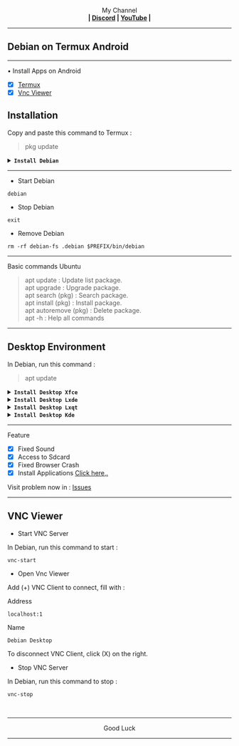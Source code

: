 
<p align="center">My Channel</br><b>
| <a href="https://discord.gg/GCehyym">Discord</a> | <a href="https://youtube.com/channel/UC3sLb7eZCu72iv3G1yUhUHQ">YouTube</a> |</b></p>

---
## Debian on Termux Android

---
• Install Apps on Android
- [x] [Termux](https://play.google.com/store/apps/details?id=com.termux)
- [x] [Vnc Viewer](https://play.google.com/store/apps/details?id=com.realvnc.viewer.android)

## Installation

Copy and paste this command to Termux :
> pkg update

<details><summary><b><code>Install Debian</code></b></summary>

#### Debian 13 (Pre-release) - Main Repo
Rootfs : Armhf, Arm64, Amd64
```
pkg install wget -y ; wget https://raw.githubusercontent.com/wahasa/Debian/main/Install/debian13.sh ; chmod +x debian13.sh ; ./debian13.sh
```

#### Debian 12 (Bookworm) - Main Repo
Rootfs : Armhf, Arm64, Amd64
```
pkg install wget -y ; wget https://raw.githubusercontent.com/wahasa/Debian/main/Install/debian12.sh ; chmod +x debian12.sh ; ./debian12.sh
```
#### Debian 13 (Pre-release) - Fork Repo
Rootfs : Armhf, Arm64, Amd64
```
pkg install wget -y ; wget https://raw.githubusercontent.com/jonoo0/Debian/main/Install/debian13.sh ; chmod +x debian13.sh ; ./debian13.sh
```

#### Debian 12 (Bookworm) - Fork Repo
Rootfs : Armhf, Arm64, Amd64
```
pkg install wget -y ; wget https://raw.githubusercontent.com/jonoo0/Debian/main/Install/debian12.sh ; chmod +x debian12.sh ; ./debian12.sh
```

#### List Ubuntu | [Click Hare >](https://github.com/wahasa/Debian/tree/main/Install)
</details>

---
* Start Debian
```
debian
```

* Stop Debian
```
exit
```

* Remove Debian
```
rm -rf debian-fs .debian $PREFIX/bin/debian
```

---
Basic commands Ubuntu
> apt update : Update list package.</br>
> apt upgrade : Upgrade package.</br>
> apt search (pkg) : Search package.</br>
> apt install (pkg) : Install package.</br>
> apt autoremove (pkg) : Delete package.</br>
> apt -h : Help all commands

---
## Desktop Environment

In Debian, run this command :
> apt update

<details></br>
<summary><b><code>Install Desktop Xfce</code></b></summary>
<p align="center"><img src="https://github.com/wahasa/Debian/raw/main/Image/xfce.jpg"</p>


```
apt install wget -y ; wget https://raw.githubusercontent.com/wahasa/Debian/main/Desktop/de-xfce.sh ; chmod +x de-xfce.sh ; ./de-xfce.sh
```
</details>

<details></br>
<summary><b><code>Install Desktop Lxde</code></b></summary>
<p align="center"><img src="https://github.com/wahasa/Debian/raw/main/Image/lxde.jpg"</p>

```
apt install wget -y ; wget https://raw.githubusercontent.com/wahasa/Debian/main/Desktop/de-lxde.sh ; chmod +x de-lxde.sh ; ./de-lxde.sh
```
</details>

<details></br>
<summary><b><code>Install Desktop Lxqt</code></b></summary>
<p align="center"><img src="https://github.com/wahasa/Debian/raw/main/Image/lxqt.jpg"</p>

```
apt install wget -y ; wget https://raw.githubusercontent.com/wahasa/Debian/main/Desktop/de-lxqt.sh ; chmod +x de-lxqt.sh ; ./de-lxqt.sh
```
</details>

<details></br>
<summary><b><code>Install Desktop Kde</code></b></summary>
<p align="center"><img src="https://github.com/wahasa/Debian/raw/main/Image/kde.jpg"</p>

```
apt install wget -y ; wget https://raw.githubusercontent.com/wahasa/Debian/main/Desktop/de-kde.sh ; chmod +x de-kde.sh ; ./de-kde.sh
```
</details>

---
Feature
- [x] Fixed Sound
- [x] Access to Sdcard
- [x] Fixed Browser Crash
- [x] Install Applications [Click here,.](https://github.com/wahasa/Debian/tree/main/Apps)

Visit problem now in : [Issues](https://github.com/wahasa/Debian/issues)

---
## VNC Viewer

* Start VNC Server

In Debian, run this command to start :

```
vnc-start
```

* Open Vnc Viewer

Add (+) VNC Client to connect, fill with :

Address
```
localhost:1
```

Name
```
Debian Desktop
```

To disconnect VNC Client, click (X) on the right.

* Stop VNC Server

In Debian, run this command to stop :

```
vnc-stop
```
</br>

---
<p align="center">Good Luck</p>

---
